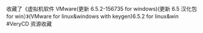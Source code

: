 收藏了《虚拟机软件 VMware(更新 6.5.2-156735 for windows)(更新 6.5 汉化包 for win）》(VMware for linux&amp;windows with keygen)6.5.2 for linux&amp;win #VeryCD 资源收藏  ​​​​